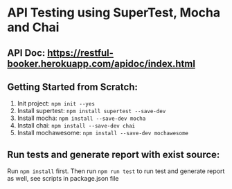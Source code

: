 # API Testing using SuperTest, Mocha and Chai
## API Doc: https://restful-booker.herokuapp.com/apidoc/index.html
## Getting Started from Scratch:
1. Init project: `npm init --yes`
2. Install supertest: `npm install supertest --save-dev`
3. Install mocha: `npm install --save-dev mocha`
4. Install chai: `npm install --save-dev chai`
5. Install mochawesome: `npm install --save-dev mochawesome`
   
## Run tests and generate report with exist source:
Run `npm install` first.
Then run `npm run test` to run test and generate report as well, see scripts in package.json file
 






